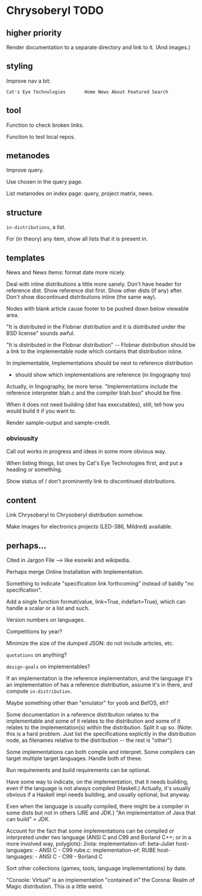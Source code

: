Chrysoberyl TODO
================

higher priority
---------------

Render documentation to a separate directory and link to it.  (And images.)

styling
-------

Improve nav a bit:

    Cat's Eye Technologies       Home News About Featured Search

tool
----

Function to check broken links.

Function to test local repos.

metanodes
---------

Improve query.

Use chosen in the query page.

List metanodes on index page: query, project matrix, news.

structure
---------

`in-distributions`, a list.

For (in theory) any item, show all lists that it is present in.

templates
---------

News and News Items: format date more nicely.

Deal with inline distributions a little more sanely.  Don't have header
for reference dist.  Show reference dist first.  Show other dists (if any)
after.  Don't show discontinued distributions inline (the same way).

Nodes with blank article cause footer to be pushed down below viewable area.

"It is distributed in the Flobnar distribution and it is distributed
under the BSD license" sounds awful.
 
"It is distributed in the Flobnar distribution" -- Flobnar distribution should
be a link to the implementable node which contains that distribution inline.
 
In implementable, Implementations should be next to reference distribution
+ should show which implementations are reference (in lingography too)

Actually, in lingography, be more terse.  "Implementations include
the reference interpreter blah.c and the compiler blah.boo" should be fine.

When it does not need building (dist has executables), still, tell
how you would build it if you want to.

Render sample-output and sample-credit.

### obviousity ###

Call out works in progress and ideas in some more obvious way.

When listing things, list ones by Cat's Eye Technologies first, and
put a heading or something.

Show status of / don't prominently link to discontinued distributions.

content
-------

Link Chrysoberyl to Chrysoberyl distribution somehow.

Make images for electronics projects (LED-386, Mildred) available.

perhaps...
----------

Cited in Jargon File --> like esowiki and wikipedia.

Perhaps merge Online Installation with Implementation.

Something to indicate "specification link forthcoming" instead of
baldly "no specification".

Add a single function format(value, link=True, indefart=True), which
can handle a scalar or a list and such.

Version numbers on languages.

Competitions by year?

Minimize the size of the dumped JSON: do not include articles, etc.

`quotations` on anything?

`design-goals` on implementables?

If an implementation is the reference implementation, and the
language it's an implementation of has a reference distribution,
assume it's in there, and compute `in-distribution`.

Maybe something other than "emulator" for yoob and BefOS, eh?

Some documentation in a reference distribution relates to the implementable
and some of it relates to the distribution and some of it relates to
the implementation(s) within the distribution.  Split it up so.
(Note: this is a hard problem.  Just list the specifications explicitly in
the distribution node, as filenames relative to the distribution -- the rest
is "other")

Some implementations can both compile and interpret.  Some compilers
can target multiple target languages.  Handle both of these.

Run requirements and build requirements can be optional.

Have some way to indicate, on the implementation, that it needs
building, even if the language is not always compiled (Haskell.)
Actually, it's usually obvious if a Haskell impl needs building, and
usually optional, but anyway.

Even when the language is usually compiled, there might be
a compiler in some dists but not in others (JRE and JDK.)
"An implementation of Java that can build" = JDK.

Account for the fact that some implementations can be
compiled or interpreted under two language (ANSI C and C99
and Borland C++; or in a more involved way, polyglots):
    2iota:
      implementation-of: beta-Juliet
      host-languages:
      - ANSI C
      - C99
    rube.c:
      implementation-of: RUBE
      host-languages:
      - ANSI C
      - C99
      - Borland C

Sort other collections (games, tools, language implementations) by date.

"Console: Virtual" is an implementation "contained in" the
Corona: Realm of Magic distribution.  This is a little weird.
